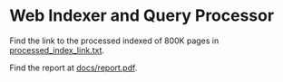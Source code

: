 # Web Indexer and Query Processor

Find the link to the processed indexed of 800K pages in [processed\_index\_link.txt](./processed_index_link.txt).

Find the report at [docs/report.pdf](./docs/report.pdf).

